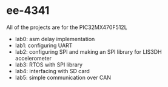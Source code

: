# ee-4341

All of the projects are for the PIC32MX470F512L
* lab0: asm delay implementation
* lab1: configuring UART 
* lab2: configuring SPI and making an SPI library for LIS3DH accelerometer
* lab3: RTOS with SPI library
* lab4: interfacing with SD card
* lab5: simple communication over CAN
